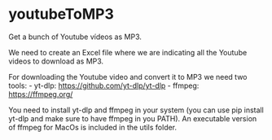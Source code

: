 # youtubeToMP3
Get a bunch of Youtube vídeos as MP3.

We need to create an Excel file where we are indicating all the Youtube videos to download as MP3.

For downloading the Youtube video and convert it to MP3 we need two tools:
    - yt-dlp: https://github.com/yt-dlp/yt-dlp
    - ffmpeg: https://ffmpeg.org/
    
You need to install yt-dlp and ffmpeg in your system (you can use pip install yt-dlp and make sure to have ffmpeg in you PATH).
An executable version of ffmpeg for MacOs is included in the utils folder.
